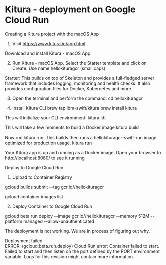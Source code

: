 # Kitura - deployment on Google Cloud Run


Creating a Kitura project with the macOS App
1) Visit
https://www.kitura.io/app.html

Download and install Kitura - macOS App

2) Run Kitura - macOS App.
Select the Starter template and click on Create.
Use name hellokituragcr (small caps)

Starter: This builds on top of Skeleton and provides a full-fledged server framework that includes logging, monitoring and health checks. It also provides configuration files for Docker, Kubernetes and more.


3) Open the terminal and perform the command:
cd hellokituragcr

4) Install Kitura CLI
brew tap ibm-swift/kitura
brew install kitura

This will initialize your CLI environment:
kitura idt

This will take a few moments to build a Docker image
kitura build

Now run kitura run. This builds then runs a hellokituragcr-swift-run image optimized for production usage.
kitura run

Your Kitura app is up and running as a Docker image. Open your browser to http://localhost:8080/ to see it running

Deploy to Google Cloud Run

1) Upload to Container Registry

gcloud builds submit --tag gcr.io/<my project ID>/hellokituragcr

gcloud container images list

2) Deploy Container to Google Cloud Run  

gcloud beta run deploy --image gcr.io/<my project ID>/hellokituragcr --memory 512M --platform managed --allow-unauthenticated


The deployment is not working. We are in process of figuring out why.

Deployment failed                                                                                                                 
ERROR: (gcloud.beta.run.deploy) Cloud Run error: Container failed to start. Failed to start and then listen on the port defined by the PORT environment variable. Logs for this revision might contain more information.
